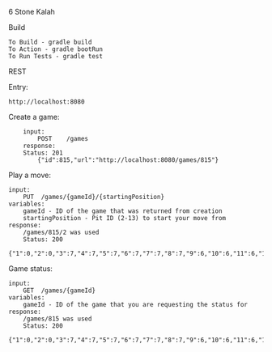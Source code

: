 
6 Stone Kalah  
  
Build  

	To Build - gradle build         
	To Action - gradle bootRun       
	To Run Tests - gradle test      
      
REST  

Entry:

	http://localhost:8080  
	    
Create a game:

	    input: 
    		POST	/games
	    response:
		Status: 201
	    	{"id":815,"url":"http://localhost:8080/games/815"}   

Play a move:

	input:
		PUT  /games/{gameId}/{startingPosition}
	variables:
		gameId - ID of the game that was returned from creation
		startingPosition - Pit ID (2-13) to start your move from
	response:
		/games/815/2 was used
		Status: 200
		{"1":0,"2":0,"3":7,"4":7,"5":7,"6":7,"7":7,"8":7,"9":6,"10":6,"11":6,"12":6,"13":6,"14":0}

Game status:

	input: 
		GET  /games/{gameId}
	variables:
		gameId - ID of the game that you are requesting the status for	
	response:	
		/games/815 was used
		Status: 200
		{"1":0,"2":0,"3":7,"4":7,"5":7,"6":7,"7":7,"8":7,"9":6,"10":6,"11":6,"12":6,"13":6,"14":0}
